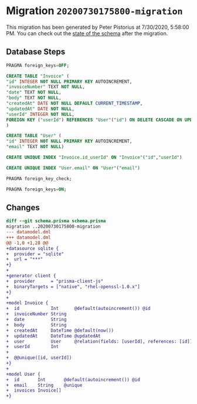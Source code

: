 # Migration `20200730175800-migration`

This migration has been generated by Peter Pistorius at 7/30/2020, 5:58:00 PM.
You can check out the [state of the schema](./schema.prisma) after the migration.

## Database Steps

```sql
PRAGMA foreign_keys=OFF;

CREATE TABLE "Invoice" (
"id" INTEGER NOT NULL PRIMARY KEY AUTOINCREMENT,
"invoiceNumber" TEXT NOT NULL,
"date" TEXT NOT NULL,
"body" TEXT NOT NULL,
"createdAt" DATE NOT NULL DEFAULT CURRENT_TIMESTAMP,
"updatedAt" DATE NOT NULL,
"userId" INTEGER NOT NULL,
FOREIGN KEY ("userId") REFERENCES "User"("id") ON DELETE CASCADE ON UPDATE CASCADE
)

CREATE TABLE "User" (
"id" INTEGER NOT NULL PRIMARY KEY AUTOINCREMENT,
"email" TEXT NOT NULL)

CREATE UNIQUE INDEX "Invoice.id_userId" ON "Invoice"("id","userId")

CREATE UNIQUE INDEX "User.email" ON "User"("email")

PRAGMA foreign_key_check;

PRAGMA foreign_keys=ON;
```

## Changes

```diff
diff --git schema.prisma schema.prisma
migration ..20200730175800-migration
--- datamodel.dml
+++ datamodel.dml
@@ -1,0 +1,28 @@
+datasource sqlite {
+  provider = "sqlite"
+  url = "***"
+}
+
+generator client {
+  provider      = "prisma-client-js"
+  binaryTargets = ["native", "rhel-openssl-1.0.x"]
+}
+
+model Invoice {
+  id            Int      @default(autoincrement()) @id
+  invoiceNumber String
+  date          String
+  body          String
+  createdAt     DateTime @default(now())
+  updatedAt     DateTime @updatedAt
+  user          User     @relation(fields: [userId], references: [id])
+  userId        Int
+
+  @@unique([id, userId])
+}
+
+model User {
+  id       Int       @default(autoincrement()) @id
+  email    String    @unique
+  invoices Invoice[]
+}
```


